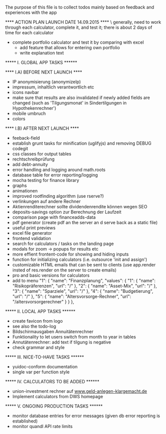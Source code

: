 The purpose of this file is to collect todos mainly based on feedback and experiences with the app 

**** ACTION PLAN LAUNCH DATE 14.09.2015 ****
\ generally, need to work through each calculator, complete it, and test it; there is about 2 days of time for each calculator

- complete portfolio calculator and test it by comparing with excel
    * add feature that allows for entering own portfolio
    * write explanation text




***** I. GLOBAL APP TASKS ******

****  I.A) BEFORE NEXT LAUNCH ****
* IP anonymisierung (anonymizeIp)
* impressum, inhaltlich verantwortlich etc
* icons navbar
* make sure that results are also invalidated if newly added fields are changed (such as 'Tilgungsmonat' in Sindertilgungen in Hypothekenrechner')
* mobile umbruch
* colors


****  I.B) AFTER NEXT LAUNCH ****
* feeback-field
* establish grunt tasks for minification (uglifyjs) and removing DEBUG codegit
* css classes for output tables
* rechtschreibprüfung
* add debt-annuity
* error handling and logging around math.roots
* database table for error reporting/logging
* mocha testing for finance library
* graphs
* animationen
* improved rootfinding algorithm (use rserve?)
* verlinkungen auf andere Rechner
* Aktienrenditerechner sollte dividendenrendite können wegen SEO
* deposits-savings option zur Berechnung der Laufzeit
* comparison page with financeadds-data
* pdf generator (create pdf an the server an d serve back as a static file)
* useful print previews
* excel file generator
* frontend validation
* search for calculators / tasks on the landing page
* modals for zoom -> popups for results etc
* more effient frontent-code for showing and hiding inputs
* function for initializing calculators (i.e. outsource 'init and assign')
* customizable HTML emails that can be sent to clients (use app.render insted of res.render on the server to create emails)
* pro and basic versions for calculators
* add to menu  "1": {
      "name": "Finanzplanung",
      "values": {
        "1": {
          "name": "Risikopräferenzen",
          "url": "/"
        },
        "2": {
          "name": "Asset-Mix",
          "url": "/"
        },
        "3": {
          "name": "Sparziele",
          "url": "/"
        },
        "4": {
          "name": "Budgetierung",
          "url": "/"
        },
        "5": {
          "name": "Altersvorsorge-Rechner",
          "url": "/altersvorsorgerechner"
        }
      }
    },



***** II. LOCAL APP TASKS ******
* create favicon from logo
* see also the todo-log
* Bildschirmausgaben Annuitätenrechner
* Funktionality to let users switch from month to year in tables
* Annutätenrechner: add text if tilgung is negative
* check grammar and style


***** III. NICE-TO-HAVE TASKS ******
* yuidoc-conform documentation
* single var per function style


***** IV. CALCULATORS TO BE ADDED ******
* union-investment rechner auf www.geld-anlegen-klargemacht.de
* Implement calculators from DWS homepage



***** V. ONGOING PRODUCTION TASKS ******
* monitor database entries for error messages (given db error reporting is established)
* monitor quandl API rate limits 